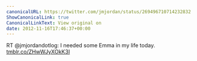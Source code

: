 ```yaml
---
canonicalURL: https://twitter.com/jmjordan/status/269496710714232832
ShowCanonicalLink: true
CanonicalLinkText: View original on
date: 2012-11-16T17:46:37+00:00
---
```

RT @jmjordandotlog: I needed some Emma in my life today. [tmblr.co/ZHwWJyXOkK3I](http://tmblr.co/ZHwWJyXOkK3I)